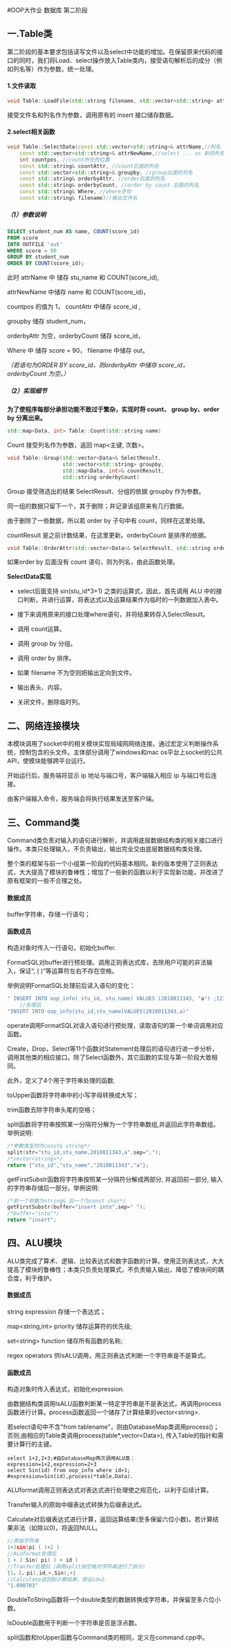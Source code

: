 #OOP大作业 数据库 第二阶段

## 一.Table类

第二阶段的基本要求包括读写文件以及select中功能的增加。在保留原来代码的接口的同时，我们将Load、select操作放入Table类内，接受语句解析后的成分（例如列名等）作为参数，统一处理。

#### 1.文件读取

```c++
void Table::LoadFile(std::string filename, std::vector<std::string> attrname)
```

接受文件名和列名作为参数，调用原有的 insert 接口储存数据。

#### 2.select相关函数

```c++
void Table::SelectData(const std::vector<std::string>& attrName,//列名
	const std::vector<std::string>& attrNewName,//select ... as 新的列名
	int countpos, //count所在的位置
	const std::string& countAttr, //count后面的列名
	const std::vector<std::string>& groupby, //group后面的列名
	const std::string& orderbyAttr, //order后面的列名
	const std::string& orderbyCount, //order by count 后面的列名
	const std::string& Where, //where字句
	const std::string& filename)//输出文件名
```

##### （1）参数说明

```sql
SELECT student_num AS name, COUNT(score_id) 
FROM score 
INTO OUTFILE 'out'
WHERE score = 90
GROUP BY student_num 
ORDER BY COUNT(score_id);
```

此时 attrName 中 储存 stu_name 和 COUNT(score_id),

 attrNewName 中储存 name 和 COUNT(score_id)，

countpos 的值为 1， countAttr 中储存 score_id ,

groupby 储存 student_num，

orderbyAttr 为空，orderbyCount 储存 score_id，

Where 中 储存 score = 90， filename 中储存 out。

*（若语句为ORDER BY score_id，则orderbyAttr 中储存 score_id，orderbyCount 为空。）*

##### （2）实现细节

**为了使程序每部分承担功能不致过于繁杂，实现时将 count、 group by、order by 分离出来。**


```c++
std::map<Data, int> Table::Count(std::string name)
```

Count 接受列名作为参数，返回 map<主键, 次数>。


```c++
void Table::Group(std::vector<Data>& SelectResult, 
                  std::vector<std::string> groupby, 
                  std::map<Data, int>& countResult, 
                  std::string orderbyCount)
```

Group 接受筛选出的结果 SelectResult、分组的依据 groupby 作为参数。

同一组的数据只留下一个，其于删除；并记录该组原来有几行数据。

由于删除了一些数据，所以若 order by 子句中有 count，同样在这里处理。

countResult 是之前计数结果，在这里更新。orderbyCount 是排序的依据。


```c++
void Table::OrderAttr(std::vector<Data>& SelectResult, std::string orderbyAttr)
```

如果order by 后面没有 count 语句，则为列名，由此函数处理。


**SelectData实现**

* select后面支持 sin(stu_id*3+1) 之类的运算式，因此，首先调用 ALU 中的接口判断，并进行运算，将表达式以及运算结果作为临时的一列数据加入表中。

* 接下来调用原来的接口处理where语句，并将结果转存入SelectResult。

* 调用 count运算。

* 调用 group by 分组。

* 调用 order by 排序。

* 如果 filename 不为空则把输出定向到文件。

* 输出表头、内容。

* 关闭文件，删除临时列。

## 二、网络连接模块

本模块调用了socket中的相关模块实现局域网网络连接。通过宏定义判断操作系统，控制包含的头文件。主体部分调用了windows和mac os平台上socket的公共API，使模块能够跨平台运行。

开始运行后，服务端将显示 ip 地址与端口号，客户端输入相应 ip 与端口号后连接。

由客户端输入命令，服务端会将执行结果发送至客户端。


## 三、Command类

Command类负责对输入的语句进行解析，并调用底层数据结构类的相关接口进行操作。本类只处理输入，不负责输出，输出完全交由底层数据结构类处理。

整个类的框架与前一个小组第一阶段的代码基本相同。新的版本使用了正则表达式，大大提高了模块的鲁棒性；增加了一些新的函数以利于实现新功能，并改进了原有框架的一些不合理之处。

#### 数据成员

buffer字符串，存储一行语句；

#### 函数成员

构造对象时传入一行语句，初始化buffer.

FormatSQL对buffer进行预处理。调用正则表达式库，去除用户可能的非法输入，保证“, ( )”等运算符左右不存在空格。

举例说明FormatSQL处理前后读入语句的变化：

```c++
" INSERT INTO oop_info( stu_id, stu_name) VALUES (2018011343, "a") ;123"
    //处理后
"INSERT INTO oop_info(stu_id,stu_name)VALUES(2018011343,a)"
```

operate调用FormatSQL对读入语句进行预处理，读取语句的第一个单词调用对应函数。

Create，Drop，Select等11个函数对Statement处理后的语句进行进一步分析，调用其他类的相应接口。除了Select函数外，其它函数的实现与第一阶段大致相同。

此外，定义了4个用于字符串处理的函数.

toUpper函数将字符串中的小写字母转换成大写；

trim函数去除字符串头尾的空格；

split函数将字符串按照某一分隔符分解为一个字符串数组,并返回此字符串数组。 举例说明:

```c++
/*参数类型均为const& string*/
split(str="stu_id,stu_name,2018011343,a",sep=",");
/*vector<string>*/
return {"stu_id","stu_name","2018011343","a"};
```

getFirstSubstr函数将字符串按照某一分隔符分解成两部分, 并返回前一部分, 输入的字符串存储后一部分。举例说明:

```c++
/*前一个参数为string& 后一个为const char*/
getFirstSubstr(buffer="insert into",sep=" ");
/*buffer="into"*/
return "insert";
```

## 四、ALU模块

ALU类完成了算术、逻辑、比较表达式和数字函数的计算。使用正则表达式，大大提高了模块的鲁棒性；本类只负责处理算式，不负责输入输出，降低了模块间的耦合度，利于维护。

#### 数据成员

string expression 存储一个表达式；

map<string,int> priority 储存运算符的优先级;

set\<string\> function 储存所有函数的名称;

regex operators 供IsALU调用，用正则表达式判断一个字符串是不是算式。

#### 函数成员

构造对象时传入表达式，初始化expression.

由数据结构类调用IsALU函数判断某一特定字符串是不是表达式，再调用process函数进行计算。process函数返回一个储存了计算结果的vector\<string\>.

若select语句中不含"from tablename"，则由DatabaseMap类调用process()；否则,由相应的Table类调用process(table*,vector\<Data\>), 传入Table的指针和需要计算行的主键。

```mysql
select 1+2,2+3;#由DatabaseMap两次调用ALU类：expression=1+2,expression=2+3
select Sin(id) from oop_info where id>1;
#expression=Sin(id),process(*table,Data).
```

ALUformat调用正则表达式对表达式进行处理使之规范化，以利于后续计算。

Transfer输入的原始中缀表达式转换为后缀表达式。

Calculate对后缀表达式进行计算，返回运算结果(至多保留六位小数)。若计算结果非法（如除以0)，将返回NULL。

```c++
//原始字符串
1+2sin(pi ( )+2 )
//ALUformat处理后
1 + 2 Sin( pi( ) + id )
//Tranfer处理后（调用split按空格对字符串进行了拆分）
{1，2，pi(,id,+,Sin(,+}
//Calculate返回到计算结果，假设id=2.
"1.090703"      
```

DoubleToString函数将一个double类型的数据转换成字符串，并保留至多六位小数。

IsDouble函数用于判断一个字符串是否是浮点数。

split函数和toUpper函数与Command类的相同，定义在command.cpp中。



